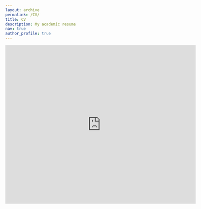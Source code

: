 ```yaml
---
layout: archive
permalink: /CV/
title: CV
description: My academic resume
nav: true
author_profile: true
---
```


<embed src="https://github.com/Rohit102497/rohit102497.github.io/blob/source/assets/cv/CV.pdf" type="application/pdf" width="600px" height="500px" />


